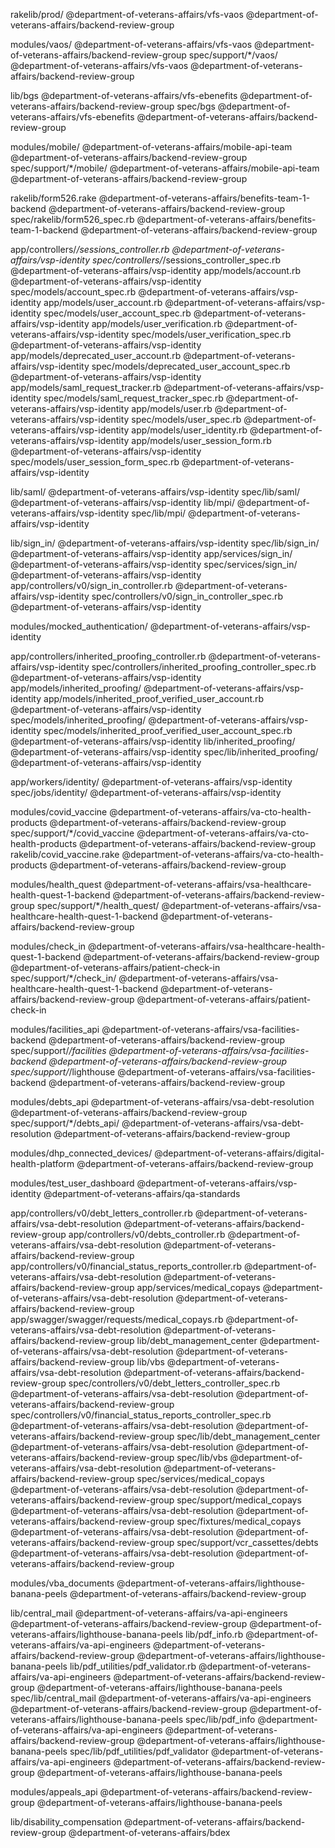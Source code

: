 





rakelib/prod/                         @department-of-veterans-affairs/vfs-vaos @department-of-veterans-affairs/backend-review-group


modules/vaos/                        @department-of-veterans-affairs/vfs-vaos @department-of-veterans-affairs/backend-review-group
spec/support/*/vaos/                 @department-of-veterans-affairs/vfs-vaos @department-of-veterans-affairs/backend-review-group

lib/bgs @department-of-veterans-affairs/vfs-ebenefits @department-of-veterans-affairs/backend-review-group
spec/bgs @department-of-veterans-affairs/vfs-ebenefits @department-of-veterans-affairs/backend-review-group

modules/mobile/                      @department-of-veterans-affairs/mobile-api-team @department-of-veterans-affairs/backend-review-group
spec/support/*/mobile/               @department-of-veterans-affairs/mobile-api-team @department-of-veterans-affairs/backend-review-group

rakelib/form526.rake @department-of-veterans-affairs/benefits-team-1-backend @department-of-veterans-affairs/backend-review-group
spec/rakelib/form526_spec.rb @department-of-veterans-affairs/benefits-team-1-backend @department-of-veterans-affairs/backend-review-group


app/controllers/*/sessions_controller.rb @department-of-veterans-affairs/vsp-identity
spec/controllers/*/sessions_controller_spec.rb @department-of-veterans-affairs/vsp-identity
app/models/account.rb @department-of-veterans-affairs/vsp-identity
spec/models/account_spec.rb @department-of-veterans-affairs/vsp-identity
app/models/user_account.rb @department-of-veterans-affairs/vsp-identity
spec/models/user_account_spec.rb @department-of-veterans-affairs/vsp-identity
app/models/user_verification.rb @department-of-veterans-affairs/vsp-identity
spec/models/user_verification_spec.rb @department-of-veterans-affairs/vsp-identity
app/models/deprecated_user_account.rb @department-of-veterans-affairs/vsp-identity
spec/models/deprecated_user_account_spec.rb @department-of-veterans-affairs/vsp-identity
app/models/saml_request_tracker.rb @department-of-veterans-affairs/vsp-identity
spec/models/saml_request_tracker_spec.rb @department-of-veterans-affairs/vsp-identity
app/models/user.rb @department-of-veterans-affairs/vsp-identity
spec/models/user_spec.rb @department-of-veterans-affairs/vsp-identity
app/models/user_identity.rb @department-of-veterans-affairs/vsp-identity
app/models/user_session_form.rb @department-of-veterans-affairs/vsp-identity
spec/models/user_session_form_spec.rb @department-of-veterans-affairs/vsp-identity

lib/saml/ @department-of-veterans-affairs/vsp-identity
spec/lib/saml/ @department-of-veterans-affairs/vsp-identity
lib/mpi/ @department-of-veterans-affairs/vsp-identity
spec/lib/mpi/ @department-of-veterans-affairs/vsp-identity


lib/sign_in/ @department-of-veterans-affairs/vsp-identity
spec/lib/sign_in/ @department-of-veterans-affairs/vsp-identity
app/services/sign_in/ @department-of-veterans-affairs/vsp-identity
spec/services/sign_in/ @department-of-veterans-affairs/vsp-identity
app/controllers/v0/sign_in_controller.rb @department-of-veterans-affairs/vsp-identity
spec/controllers/v0/sign_in_controller_spec.rb @department-of-veterans-affairs/vsp-identity


modules/mocked_authentication/ @department-of-veterans-affairs/vsp-identity


app/controllers/inherited_proofing_controller.rb @department-of-veterans-affairs/vsp-identity
spec/controllers/inherited_proofing_controller_spec.rb @department-of-veterans-affairs/vsp-identity
app/models/inherited_proofing/ @department-of-veterans-affairs/vsp-identity
app/models/inherited_proof_verified_user_account.rb @department-of-veterans-affairs/vsp-identity
spec/models/inherited_proofing/ @department-of-veterans-affairs/vsp-identity
spec/models/inherited_proof_verified_user_account_spec.rb @department-of-veterans-affairs/vsp-identity
lib/inherited_proofing/ @department-of-veterans-affairs/vsp-identity
spec/lib/inherited_proofing/ @department-of-veterans-affairs/vsp-identity


app/workers/identity/ @department-of-veterans-affairs/vsp-identity
spec/jobs/identity/ @department-of-veterans-affairs/vsp-identity


modules/covid_vaccine @department-of-veterans-affairs/va-cto-health-products @department-of-veterans-affairs/backend-review-group
spec/support/*/covid_vaccine @department-of-veterans-affairs/va-cto-health-products @department-of-veterans-affairs/backend-review-group
rakelib/covid_vaccine.rake @department-of-veterans-affairs/va-cto-health-products @department-of-veterans-affairs/backend-review-group


modules/health_quest  @department-of-veterans-affairs/vsa-healthcare-health-quest-1-backend @department-of-veterans-affairs/backend-review-group
spec/support/*/health_quest/ @department-of-veterans-affairs/vsa-healthcare-health-quest-1-backend @department-of-veterans-affairs/backend-review-group


modules/check_in  @department-of-veterans-affairs/vsa-healthcare-health-quest-1-backend @department-of-veterans-affairs/backend-review-group @department-of-veterans-affairs/patient-check-in
spec/support/*/check_in/ @department-of-veterans-affairs/vsa-healthcare-health-quest-1-backend @department-of-veterans-affairs/backend-review-group @department-of-veterans-affairs/patient-check-in


modules/facilities_api @department-of-veterans-affairs/vsa-facilities-backend @department-of-veterans-affairs/backend-review-group
spec/support/*/facilities @department-of-veterans-affairs/vsa-facilities-backend @department-of-veterans-affairs/backend-review-group
spec/support/*/lighthouse @department-of-veterans-affairs/vsa-facilities-backend @department-of-veterans-affairs/backend-review-group


modules/debts_api  @department-of-veterans-affairs/vsa-debt-resolution @department-of-veterans-affairs/backend-review-group
spec/support/*/debts_api/ @department-of-veterans-affairs/vsa-debt-resolution @department-of-veterans-affairs/backend-review-group



modules/dhp_connected_devices/ @department-of-veterans-affairs/digital-health-platform @department-of-veterans-affairs/backend-review-group


modules/test_user_dashboard @department-of-veterans-affairs/vsp-identity @department-of-veterans-affairs/qa-standards


app/controllers/v0/debt_letters_controller.rb @department-of-veterans-affairs/vsa-debt-resolution @department-of-veterans-affairs/backend-review-group
app/controllers/v0/debts_controller.rb @department-of-veterans-affairs/vsa-debt-resolution @department-of-veterans-affairs/backend-review-group
app/controllers/v0/financial_status_reports_controller.rb @department-of-veterans-affairs/vsa-debt-resolution @department-of-veterans-affairs/backend-review-group
app/services/medical_copays @department-of-veterans-affairs/vsa-debt-resolution @department-of-veterans-affairs/backend-review-group
app/swagger/swagger/requests/medical_copays.rb @department-of-veterans-affairs/vsa-debt-resolution @department-of-veterans-affairs/backend-review-group
lib/debt_management_center @department-of-veterans-affairs/vsa-debt-resolution @department-of-veterans-affairs/backend-review-group
lib/vbs @department-of-veterans-affairs/vsa-debt-resolution @department-of-veterans-affairs/backend-review-group
spec/controllers/v0/debt_letters_controller_spec.rb @department-of-veterans-affairs/vsa-debt-resolution @department-of-veterans-affairs/backend-review-group
spec/controllers/v0/financial_status_reports_controller_spec.rb @department-of-veterans-affairs/vsa-debt-resolution @department-of-veterans-affairs/backend-review-group
spec/lib/debt_management_center @department-of-veterans-affairs/vsa-debt-resolution @department-of-veterans-affairs/backend-review-group
spec/lib/vbs @department-of-veterans-affairs/vsa-debt-resolution @department-of-veterans-affairs/backend-review-group
spec/services/medical_copays @department-of-veterans-affairs/vsa-debt-resolution @department-of-veterans-affairs/backend-review-group
spec/support/medical_copays @department-of-veterans-affairs/vsa-debt-resolution @department-of-veterans-affairs/backend-review-group
spec/fixtures/medical_copays @department-of-veterans-affairs/vsa-debt-resolution @department-of-veterans-affairs/backend-review-group
spec/support/vcr_cassettes/debts @department-of-veterans-affairs/vsa-debt-resolution @department-of-veterans-affairs/backend-review-group


modules/vba_documents @department-of-veterans-affairs/lighthouse-banana-peels @department-of-veterans-affairs/backend-review-group


lib/central_mail @department-of-veterans-affairs/va-api-engineers @department-of-veterans-affairs/backend-review-group @department-of-veterans-affairs/lighthouse-banana-peels
lib/pdf_info.rb @department-of-veterans-affairs/va-api-engineers @department-of-veterans-affairs/backend-review-group @department-of-veterans-affairs/lighthouse-banana-peels
lib/pdf_utilities/pdf_validator.rb @department-of-veterans-affairs/va-api-engineers @department-of-veterans-affairs/backend-review-group @department-of-veterans-affairs/lighthouse-banana-peels
spec/lib/central_mail @department-of-veterans-affairs/va-api-engineers @department-of-veterans-affairs/backend-review-group @department-of-veterans-affairs/lighthouse-banana-peels
spec/lib/pdf_info @department-of-veterans-affairs/va-api-engineers @department-of-veterans-affairs/backend-review-group @department-of-veterans-affairs/lighthouse-banana-peels
spec/lib/pdf_utilities/pdf_validator @department-of-veterans-affairs/va-api-engineers @department-of-veterans-affairs/backend-review-group @department-of-veterans-affairs/lighthouse-banana-peels


modules/appeals_api @department-of-veterans-affairs/backend-review-group @department-of-veterans-affairs/lighthouse-banana-peels


lib/disability_compensation @department-of-veterans-affairs/backend-review-group @department-of-veterans-affairs/bdex

